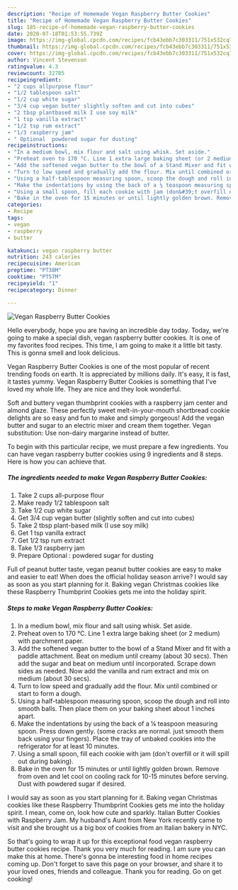 ```yaml
---
description: "Recipe of Homemade Vegan Raspberry Butter Cookies"
title: "Recipe of Homemade Vegan Raspberry Butter Cookies"
slug: 185-recipe-of-homemade-vegan-raspberry-butter-cookies
date: 2020-07-18T01:53:55.739Z
image: https://img-global.cpcdn.com/recipes/fcb43ebb7c303311/751x532cq70/vegan-raspberry-butter-cookies-recipe-main-photo.jpg
thumbnail: https://img-global.cpcdn.com/recipes/fcb43ebb7c303311/751x532cq70/vegan-raspberry-butter-cookies-recipe-main-photo.jpg
cover: https://img-global.cpcdn.com/recipes/fcb43ebb7c303311/751x532cq70/vegan-raspberry-butter-cookies-recipe-main-photo.jpg
author: Vincent Stevenson
ratingvalue: 4.3
reviewcount: 32785
recipeingredient:
- "2 cups allpurpose flour"
- "1/2 tablespoon salt"
- "1/2 cup white sugar"
- "3/4 cup vegan butter slightly soften and cut into cubes"
- "2 tbsp plantbased milk I use soy milk"
- "1 tsp vanilla extract"
- "1/2 tsp rum extract"
- "1/3 raspberry jam"
- " Optional  powdered sugar for dusting"
recipeinstructions:
- "In a medium bowl, mix flour and salt using whisk. Set aside."
- "Preheat oven to 170 °C. Line 1 extra large baking sheet (or 2 medium) with parchment paper."
- "Add the softened vegan butter to the bowl of a Stand Mixer and fit with a paddle attachment. Beat on medium until creamy (about 30 secs). Then add the sugar and beat on medium until incorporated. Scrape down sides as needed. Now add the vanilla and rum extract and mix on medium (about 30 secs)."
- "Turn to low speed and gradually add the flour. Mix until combined or start to form a dough."
- "Using a half-tablespoon measuring spoon, scoop the dough and roll into smooth balls. Then place them on your baking sheet about 1 inches apart."
- "Make the indentations by using the back of a ¼ teaspoon measuring spoon. Press down gently. (some cracks are normal. just smooth them back using your fingers). Place the tray of unbaked cookies into the refrigerator for at least 10 minutes."
- "Using a small spoon, fill each cookie with jam (don&#39;t overfill or it will spill out during baking)."
- "Bake in the oven for 15 minutes or until lightly golden brown. Remove from oven and let cool on cooling rack for 10-15 minutes before serving. Dust with powdered sugar if desired."
categories:
- Recipe
tags:
- vegan
- raspberry
- butter

katakunci: vegan raspberry butter 
nutrition: 243 calories
recipecuisine: American
preptime: "PT38M"
cooktime: "PT57M"
recipeyield: "1"
recipecategory: Dinner

---
```



![Vegan Raspberry Butter Cookies](https://img-global.cpcdn.com/recipes/fcb43ebb7c303311/751x532cq70/vegan-raspberry-butter-cookies-recipe-main-photo.jpg)

Hello everybody, hope you are having an incredible day today. Today, we're going to make a special dish, vegan raspberry butter cookies. It is one of my favorites food recipes. This time, I am going to make it a little bit tasty. This is gonna smell and look delicious.

Vegan Raspberry Butter Cookies is one of the most popular of recent trending foods on earth. It is appreciated by millions daily. It's easy, it is fast, it tastes yummy. Vegan Raspberry Butter Cookies is something that I've loved my whole life. They are nice and they look wonderful.

Soft and buttery vegan thumbprint cookies with a raspberry jam center and almond glaze. These perfectly sweet melt-in-your-mouth shortbread cookie delights are so easy and fun to make and simply gorgeous! Add the vegan butter and sugar to an electric mixer and cream them together. Vegan substitution: Use non-dairy margarine instead of butter.


To begin with this particular recipe, we must prepare a few ingredients. You can have vegan raspberry butter cookies using 9 ingredients and 8 steps. Here is how you can achieve that.

<!--inarticleads1-->

##### The ingredients needed to make Vegan Raspberry Butter Cookies:

1. Take 2 cups all-purpose flour
1. Make ready 1/2 tablespoon salt
1. Take 1/2 cup white sugar
1. Get 3/4 cup vegan butter (slightly soften and cut into cubes)
1. Take 2 tbsp plant-based milk (I use soy milk)
1. Get 1 tsp vanilla extract
1. Get 1/2 tsp rum extract
1. Take 1/3 raspberry jam
1. Prepare  Optional : powdered sugar for dusting


Full of peanut butter taste, vegan peanut butter cookies are easy to make and easier to eat! When does the official holiday season arrive? I would say as soon as you start planning for it. Baking vegan Christmas cookies like these Raspberry Thumbprint Cookies gets me into the holiday spirit. 

<!--inarticleads2-->

##### Steps to make Vegan Raspberry Butter Cookies:

1. In a medium bowl, mix flour and salt using whisk. Set aside.
1. Preheat oven to 170 °C. Line 1 extra large baking sheet (or 2 medium) with parchment paper.
1. Add the softened vegan butter to the bowl of a Stand Mixer and fit with a paddle attachment. Beat on medium until creamy (about 30 secs). Then add the sugar and beat on medium until incorporated. Scrape down sides as needed. Now add the vanilla and rum extract and mix on medium (about 30 secs).
1. Turn to low speed and gradually add the flour. Mix until combined or start to form a dough.
1. Using a half-tablespoon measuring spoon, scoop the dough and roll into smooth balls. Then place them on your baking sheet about 1 inches apart.
1. Make the indentations by using the back of a ¼ teaspoon measuring spoon. Press down gently. (some cracks are normal. just smooth them back using your fingers). Place the tray of unbaked cookies into the refrigerator for at least 10 minutes.
1. Using a small spoon, fill each cookie with jam (don&#39;t overfill or it will spill out during baking).
1. Bake in the oven for 15 minutes or until lightly golden brown. Remove from oven and let cool on cooling rack for 10-15 minutes before serving. Dust with powdered sugar if desired.


I would say as soon as you start planning for it. Baking vegan Christmas cookies like these Raspberry Thumbprint Cookies gets me into the holiday spirit. I mean, come on, look how cute and sparkly. Italian Butter Cookies with Raspberry Jam. My husband&#39;s Aunt from New York recently came to visit and she brought us a big box of cookies from an Italian bakery in NYC. 

So that's going to wrap it up for this exceptional food vegan raspberry butter cookies recipe. Thank you very much for reading. I am sure you can make this at home. There's gonna be interesting food in home recipes coming up. Don't forget to save this page on your browser, and share it to your loved ones, friends and colleague. Thank you for reading. Go on get cooking!
